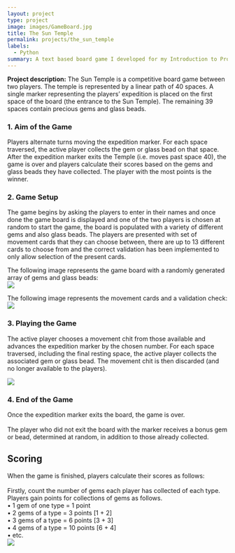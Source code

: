 ```yaml
---
layout: project
type: project
image: images/GameBoard.jpg
title: The Sun Temple
permalink: projects/the_sun_temple
labels:
  - Python
summary: A text based board game I developed for my Introduction to Programming module.
---
```


**Project description:** The Sun Temple is a competitive board game between two players.
The temple is represented by a linear path of 40 spaces. A single marker representing the players’ expedition is placed on the first space of the board (the entrance to the Sun Temple). The remaining 39 spaces contain precious gems and glass beads. 

### 1. Aim of the Game
Players alternate turns moving the expedition marker.  For each space traversed, the active player collects the gem or glass bead on that space. After the expedition marker exits the Temple (i.e. moves past space 40), the game is over and players calculate their scores based on the gems and glass beads they have collected. The player with the most points is the winner.

### 2. Game Setup
The game begins by asking the players to enter in their names and once done the game board is displayed and one of the two players is chosen at random to start the game, the board is populated with a variety of different gems and also glass beads. The players are presented with  set of movement cards that they can choose between, there are up to 13 different cards to choose from and the correct validation has been implemented to only allow selection of the present cards.

The following image represents the game board with a randomly generated array of gems and glass beads:
<br>
<img src = "https://Dommett97.github.io/images/GameBoard.jpg"/>

The following image represents the movement cards and a validation check:
<img src = "https://Dommett97.github.io/images/MovementChits.jpg"/>

### 3. Playing the Game
The active player chooses a movement chit from those available and advances the expedition marker by the chosen number. For each space traversed, including the final resting space, the active player collects the associated gem or glass bead. The movement chit is then discarded (and no longer available to the players).

<img src = "https://Dommett97.github.io/images/MovementMade.jpg"/>

### 4. End of the Game
Once the expedition marker exits the board, the game is over. 
<br>
<br>
The player who did not exit the board with the marker receives a bonus gem or bead, determined at random, in addition to those already collected.

## Scoring
When the game is finished, players calculate their scores as follows:<br> 
<br>
Firstly, count the number of gems each player has collected of each type. Players gain points for collections of gems as follows.
<br>
•	1 gem of one type = 1 point<br>
•	2 gems of a type = 3 points [1 + 2]<br>
•	3 gems of a type = 6 points [3 + 3]<br>
•	4 gems of a type = 10 points [6 + 4]<br>
•	etc.<br>
<img src = "https://Dommett97.github.io/images/ScoreOutput.jpg"/>
